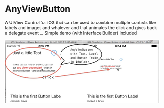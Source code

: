 AnyViewButton
=============

A UIView Control for iOS that can be used to combine multiple controls like labels and images and whatever and that animates the click and gives back a delegate event ... Simple demo (with Interface Builder) included

![Screen](screenshot.jpg)
